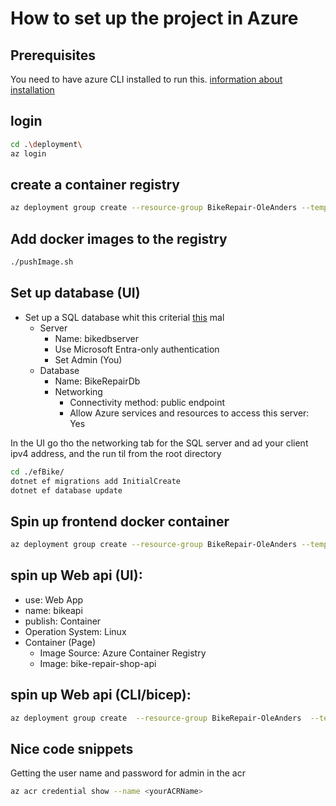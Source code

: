 # How to set up the project in Azure

## Prerequisites
You need to have azure CLI installed to run this. [information about installation](https://learn.microsoft.com/en-us/cli/azure/install-azure-cli)

## login
```bash
cd .\deployment\
az login
```

## create a container registry

```bash
az deployment group create --resource-group BikeRepair-OleAnders --template-file ./container-registry.bicep --parameters acrName=bikecontainerregistry acrSku=Basic
```
## Add docker images to the registry
```bash
./pushImage.sh
```

## Set up database (UI)
* Set up a SQL database whit this criterial [this](https://learn.microsoft.com/en-us/azure/azure-sql/database/azure-sql-dotnet-entity-framework-core-quickstart?view=azuresql&tabs=dotnet-cli%2Cservice-connector%2Cportal) mal
  * Server 
    * Name: bikedbserver
    * Use Microsoft Entra-only authentication
    * Set Admin (You)
  * Database 
    * Name: BikeRepairDb
    * Networking
      * Connectivity method: public endpoint
      * Allow Azure services and resources to access this server: Yes

In the UI go tho the networking tab for the SQL server and ad your client ipv4 address, and the run til from the root directory
```bash
cd ./efBike/
dotnet ef migrations add InitialCreate
dotnet ef database update
```

## Spin up frontend docker container
```bash
az deployment group create --resource-group BikeRepair-OleAnders --template-file container-instance.bicep
```

## spin up Web api (UI):
* use: Web App
* name: bikeapi
* publish: Container
* Operation System: Linux
* Container (Page)
  * Image Source: Azure Container Registry
  * Image: bike-repair-shop-api 

## spin up Web api (CLI/bicep):
```bash
az deployment group create  --resource-group BikeRepair-OleAnders  --template-file webapi.bicep  --parameters acrName='bikecontainerregistry' containerImageTag='latest'
```

## Nice code snippets
Getting the user name and password for admin in the acr
```bash
az acr credential show --name <yourACRName>
```